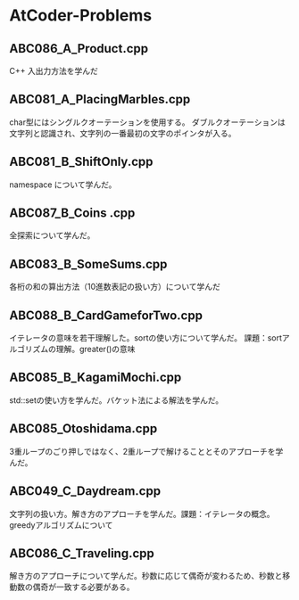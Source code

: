 # AtCoder-Problems
## ABC086_A_Product.cpp
C++ 入出力方法を学んだ
## ABC081_A_PlacingMarbles.cpp
char型にはシングルクオーテーションを使用する。
ダブルクオーテーションは文字列と認識され、文字列の一番最初の文字のポインタが入る。
## ABC081_B_ShiftOnly.cpp
namespace について学んだ。
## ABC087_B_Coins .cpp
全探索について学んだ。
## ABC083_B_SomeSums.cpp
各桁の和の算出方法（10進数表記の扱い方）について学んだ
## ABC088_B_CardGameforTwo.cpp
イテレータの意味を若干理解した。sortの使い方について学んだ。
課題：sortアルゴリズムの理解。greater<int>()の意味
## ABC085_B_KagamiMochi.cpp
std::setの使い方を学んだ。バケット法による解法を学んだ。
## ABC085_Otoshidama.cpp
3重ループのごり押しではなく、2重ループで解けることとそのアプローチを学んだ。
## ABC049_C_Daydream.cpp
文字列の扱い方。解き方のアプローチを学んだ。課題：イテレータの概念。greedyアルゴリズムについて
## ABC086_C_Traveling.cpp
解き方のアプローチについて学んだ。秒数に応じて偶奇が変わるため、秒数と移動数の偶奇が一致する必要がある。